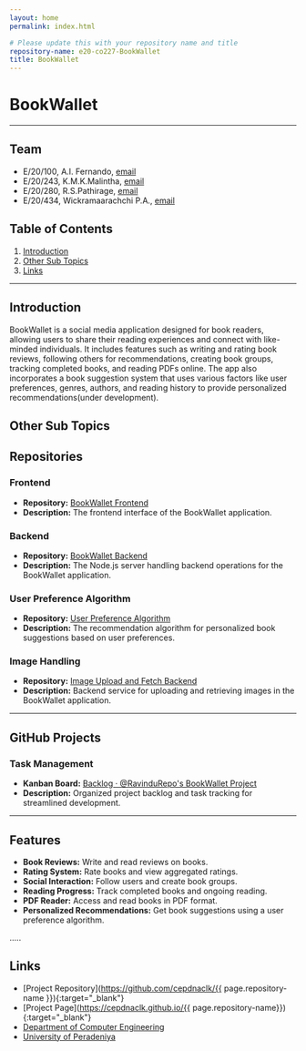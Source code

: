 ```yaml
---
layout: home
permalink: index.html

# Please update this with your repository name and title
repository-name: e20-co227-BookWallet
title: BookWallet
---
```


[comment]: # "This is the standard layout for the project, but you can clean this and use your own template"

# BookWallet

---

<!-- 
This is a sample image, to show how to add images to your page. To learn more options, please refer [this](https://projects.ce.pdn.ac.lk/docs/faq/how-to-add-an-image/)

![Sample Image](./images/sample.png)
 -->

## Team
-  E/20/100, A.I. Fernando, [email](e20100@eng.pdn.ac.lk)
-  E/20/243, K.M.K.Malintha, [email](e20243@eng.pdn.ac.lk)
-  E/20/280, R.S.Pathirage, [email](e20280@eng.pdn.ac.lk)
-  E/20/434, Wickramaarachchi P.A., [email](e20434@eng.pdn.ac.lk)

## Table of Contents
1. [Introduction](#introduction)
2. [Other Sub Topics](#other-sub-topics)
3. [Links](#links)

---

## Introduction

 BookWallet is a social media application designed for book readers, allowing users to share their reading experiences and connect with like-minded individuals. It includes features such as writing and rating book reviews, following others for recommendations, creating book groups, tracking completed books, and reading PDFs online. The app also incorporates a book suggestion system that uses various factors like user preferences, genres, authors, and reading history to provide personalized recommendations(under development).

## Other Sub Topics
## Repositories

### Frontend
- **Repository:** [BookWallet Frontend](https://github.com/RavinduRepo/BookWallet)
- **Description:** The frontend interface of the BookWallet application.

### Backend
- **Repository:** [BookWallet Backend](https://github.com/RavinduRepo/BookWallet-Backend)
- **Description:** The Node.js server handling backend operations for the BookWallet application.

### User Preference Algorithm
- **Repository:** [User Preference Algorithm](https://github.com/kushanmalintha/BookWallet-UserPreferAlgorithm)
- **Description:** The recommendation algorithm for personalized book suggestions based on user preferences.

### Image Handling
- **Repository:** [Image Upload and Fetch Backend](https://github.com/kushanmalintha/imageUploadAndFetchBackend)
- **Description:** Backend service for uploading and retrieving images in the BookWallet application.

---

## GitHub Projects

### Task Management
- **Kanban Board:** [Backlog · @RavinduRepo's BookWallet Project](https://github.com/users/RavinduRepo/projects/1)
- **Description:** Organized project backlog and task tracking for streamlined development.

---

## Features
- **Book Reviews:** Write and read reviews on books.
- **Rating System:** Rate books and view aggregated ratings.
- **Social Interaction:** Follow users and create book groups.
- **Reading Progress:** Track completed books and ongoing reading.
- **PDF Reader:** Access and read books in PDF format.
- **Personalized Recommendations:** Get book suggestions using a user preference algorithm.

.....

## Links

- [Project Repository](https://github.com/cepdnaclk/{{ page.repository-name }}){:target="_blank"}
- [Project Page](https://cepdnaclk.github.io/{{ page.repository-name}}){:target="_blank"}
- [Department of Computer Engineering](http://www.ce.pdn.ac.lk/)
- [University of Peradeniya](https://eng.pdn.ac.lk/)


[//]: # (Please refer this to learn more about Markdown syntax)
[//]: # (https://github.com/adam-p/markdown-here/wiki/Markdown-Cheatsheet)
